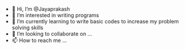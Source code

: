 - 👋 Hi, I’m @Jayaprakash
- 👀 I’m interested in writing programs
- 🌱 I’m currently learning to write basic codes to increase my problem solving skills
- 💞️ I’m looking to collaborate on ...
- 📫 How to reach me ...

<!---
sunnyjp/sunnyjp is a ✨ special ✨ repository because its `README.md` (this file) appears on your GitHub profile.
You can click the Preview link to take a look at your changes.
--->
